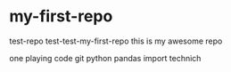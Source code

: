 # my-first-repo
test-repo
test-test-my-first-repo
this is my awesome repo

one playing code git 
python pandas import technich